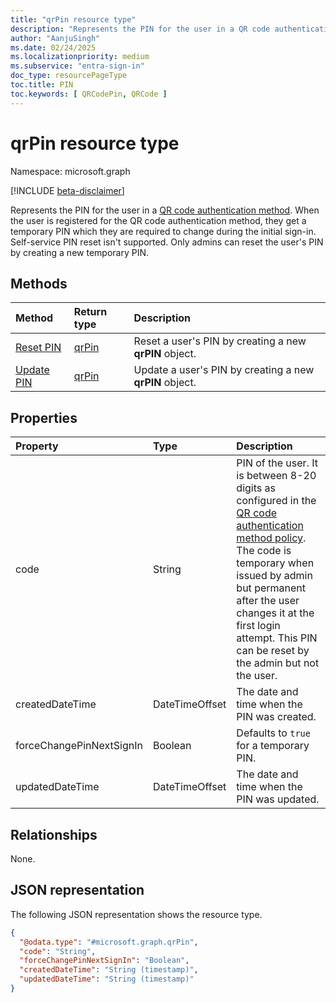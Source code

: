 ```yaml
---
title: "qrPin resource type"
description: "Represents the PIN for the user in a QR code authentication method."
author: "AanjuSingh"
ms.date: 02/24/2025
ms.localizationpriority: medium
ms.subservice: "entra-sign-in"
doc_type: resourcePageType
toc.title: PIN
toc.keywords: [ QRCodePin, QRCode ]
---
```


# qrPin resource type

Namespace: microsoft.graph

[!INCLUDE [beta-disclaimer](../../includes/beta-disclaimer.md)]

Represents the PIN for the user in a [QR code authentication method](../resources/qrcodepinauthenticationmethod.md). When the user is registered for the QR code authentication method, they get a temporary PIN which they are required to change during the initial sign-in. Self-service PIN reset isn't supported. Only admins can reset the user's PIN by creating a new temporary PIN.

## Methods
|Method|Return type|Description|
|:---|:---|:---|
|[Reset PIN](../api/qrpin-update.md)|[qrPin](../resources/qrpin.md)|Reset a user's PIN by creating a new **qrPIN** object.|
|[Update PIN](../api/qrpin-updatepin.md)|[qrPin](../resources/qrpin.md)|Update a user's PIN by creating a new **qrPIN** object.|

## Properties
|Property|Type|Description|
|:---|:---|:---|
|code|String|PIN of the user. It is between 8-20 digits as configured in the [QR code authentication method policy](../resources/qrcodepinauthenticationmethodconfiguration.md). The code is temporary when issued by admin but permanent after the user changes it at the first login attempt. This PIN can be reset by the admin but not the user.|
|createdDateTime|DateTimeOffset|The date and time when the PIN was created.|
|forceChangePinNextSignIn|Boolean|Defaults to `true` for a temporary PIN. |
|updatedDateTime|DateTimeOffset|The date and time when the PIN was updated.|

## Relationships
None.

## JSON representation
The following JSON representation shows the resource type.
<!-- {
  "blockType": "resource",
  "keyProperty": "id",
  "@odata.type": "microsoft.graph.qrPin",
  "openType": false
}
-->
``` json
{
  "@odata.type": "#microsoft.graph.qrPin",
  "code": "String",
  "forceChangePinNextSignIn": "Boolean",
  "createdDateTime": "String (timestamp)",
  "updatedDateTime": "String (timestamp)"
}
```

